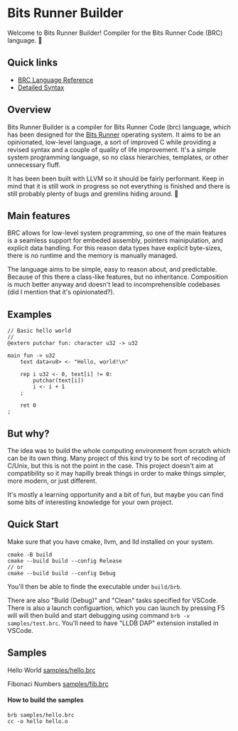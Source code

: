 # Bits Runner Builder
Welcome to Bits Runner Builder! Compiler for the Bits Runner Code (BRC) language. 🤘

## Quick links
- [BRC Language Reference](Reference.md)
- [Detailed Syntax](Syntax.md)

## Overview
Bits Runner Builder is a compiler for Bits Runner Code (brc) language, which has been designed for the [Bits Runner](https://github.com/rafalgrodzinski/bits-runner) operating system. It aims to be an opinionated, low-level language, a sort of improved C while providing a revised syntax and a couple of quality of life improvement. It's a simple system programming language, so no class hierarchies, templates, or other unnecessary fluff.

It has been been built with LLVM so it should be fairly performant. Keep in mind that it is still work in progress so not everything is finished and there is still probably plenty of bugs and gremlins hiding around. 🙈

## Main features
BRC allows for low-level system programming, so one of the main features is a seamless support for embeded assembly, pointers mainipulation, and explicit data handling. For this reason data types have explicit byte-sizes, there is no runtime and the memory is manually managed.

The language aims to be simple, easy to reason about, and predictable. Because of this there a class-like features, but no inheritance. Composition is much better anyway and doesn't lead to incomprehensible codebases (did I mention that it's opinionated?).

## Examples
```
// Basic hello world
//
@extern putchar fun: character u32 -> u32

main fun -> u32
    text data<u8> <- "Hello, world!\n"
    
    rep i u32 <- 0, text[i] != 0:
        putchar(text[i])
        i <- i + 1
    ;

    ret 0
;
```

## But why?
The idea was to build the whole computing environment from scratch which can be its own thing. Many project of this kind try to be sort of recoding of C/Unix, but this is not the point in the case. This project doesn't aim at compatibility so it may hapilly break things in order to make things simpler, more modern, or just different.

It's mostly a learning opportunity and a bit of fun, but maybe you can find some bits of interesting knowledge for your own project.

## Quick Start
Make sure that you have cmake, llvm, and lld installed on your system.
```
cmake -B build
cmake --build build --config Release
// or
cmake --build build --config Debug
```
You'll then be able to finde the executable under `build/brb`.

There are also "Build (Debug)" and "Clean" tasks specified for VSCode. There is also a launch configuartion, which you can launch by pressing F5 will will then build and start debugging using command `brb -v samples/test.brc`. You'll need to have "LLDB DAP" extension installed in VSCode.

## Samples
Hello World
[samples/hello.brc](samples/hello.brc)

Fibonaci Numbers
[samples/fib.brc]()

#### How to build the samples
```
brb samples/hello.brc
cc -o hello hello.o
```